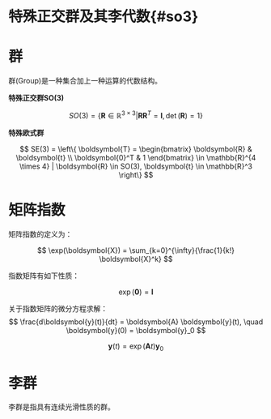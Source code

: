 特殊正交群及其李代数{#so3}
==================

# 群

群(Group)是一种集合加上一种运算的代数结构。

<b> 特殊正交群SO(3)</b>

$$
    SO(3) = \left\{ \boldsymbol{R} \in \mathbb{R}^{3 \times 3} | \boldsymbol{R}\boldsymbol{R}^T = \boldsymbol{I},
    \det(\boldsymbol{R})=1 \right\}
$$

<b> 特殊欧式群 </b>

$$
    SE(3) = \left\{ \boldsymbol{T} = \begin{bmatrix} 
    \boldsymbol{R} & \boldsymbol{t} \\
    \boldsymbol{0}^T & 1
    \end{bmatrix} \in \mathbb{R}^{4 \times 4} | \boldsymbol{R} \in SO(3), \boldsymbol{t} \in \mathbb{R}^3
      \right\}
$$

# 矩阵指数

矩阵指数的定义为：

$$
    \exp(\boldsymbol{X}) = \sum_{k=0}^{\infty}{\frac{1}{k!} \boldsymbol{X}^k}
$$

指数矩阵有如下性质：

$$
    \exp(\boldsymbol{0}) = \boldsymbol{I}
$$

关于指数矩阵的微分方程求解：
$$
    \frac{d\boldsymbol{y}(t)}{dt} = \boldsymbol{A} \boldsymbol{y}(t), \quad \boldsymbol{y}(0) = \boldsymbol{y}_0
$$

$$
    \boldsymbol{y}(t) = \exp(\boldsymbol{A}t) \boldsymbol{y}_0
$$

# 李群
李群是指具有连续光滑性质的群。